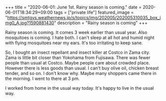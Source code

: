 +++
title =  "2020-06-01: June 1st. Rainy season is coming."
date = 2020-06-01T18:34:29+09:00
tags = ["private life"]
featured_image = "https://smtgvs.weathernews.jp/s/topics/img/202005/202005310035_box_img0_A.jpg?1590881430"
description = "Rainy season is coming"
+++

Rainy season is coming. It comes 3 week earlier than usual year.
Also mosquitoes is coming. I hate both.
I can't sleep at all hot and humid night with flying mosquitoes near my ears.
It's too irritating to keep sane.

So, I bought an insect repellant and insect killer at Costco in Zama city.
Zama is little bit closer than Yokohama from Fujisawa.
There was fewer people than usual at Costco.
Maybe people care about crowded place.
However there is less goods than usual.
I can't buy olive oil, chicken breast tender, and so on.
I don't know why. Maybe many shoppers came there in the morning.
I went to there at 3 pm.

I worked from home in the usual way today.
It's happy to live in the usual way.
